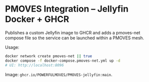 # PMOVES Integration – Jellyfin Docker + GHCR

Publishes a custom Jellyfin image to GHCR and adds a pmoves-net compose file so the service can be launched within a PMOVES mesh.

Usage:
```bash
docker network create pmoves-net || true
docker compose -f docker-compose.pmoves-net.yml up -d
# UI: http://localhost:8096
```

Image: `ghcr.io/POWERFULMOVES/PMOVES-jellyfin:main`.

